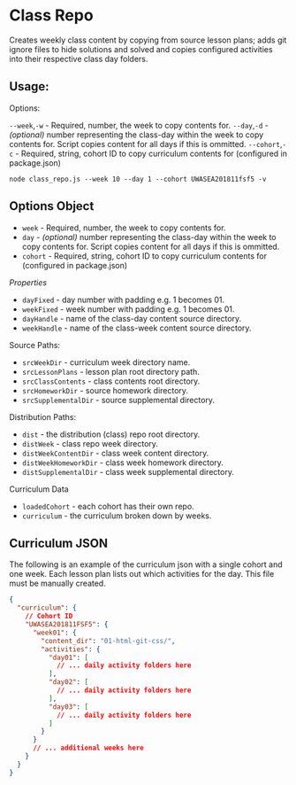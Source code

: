 # Class Repo

Creates weekly class content by copying from source lesson plans; adds git ignore files to hide solutions and solved and copies configured activities into their respective class day folders.

## Usage:

Options:

`--week`,`-w` - Required, number, the week to copy contents for.
`--day`,`-d` - _(optional)_ number representing the class-day within the week to copy contents for. Script copies content for all days if this is ommitted.
`--cohort`,`-c` - Required, string, cohort ID to copy curriculum contents for (configured in package.json)

```shell
node class_repo.js --week 10 --day 1 --cohort UWASEA201811fsf5 -v
```

## Options Object

- `week` - Required, number, the week to copy contents for.
- `day` - _(optional)_ number representing the class-day within the week to copy contents for. Script copies content for all days if this is ommitted.
- `cohort` - Required, string, cohort ID to copy curriculum contents for (configured in package.json)

*Properties*

- `dayFixed` - day number with padding e.g. 1 becomes 01.
- `weekFixed` - week number with padding e.g. 1 becomes 01.
- `dayHandle` - name of the class-day content source directory.
- `weekHandle` - name of the class-week content source directory.

Source Paths:

- `srcWeekDir` - curriculum week directory name.
- `srcLessonPlans` - lesson plan root directory path.
- `srcClassContents` - class contents root directory.
- `srcHomeworkDir` - source homework directory.
- `srcSupplementalDir` - source supplemental directory.

Distribution Paths:

- `dist` - the distribution (class) repo root directory.
- `distWeek` - class repo week directory.
- `distWeekContentDir` - class week content directory.
- `distWeekHomeworkDir` - class week homework directory.
- `distSupplementalDir` - class week supplemental directory.

Curriculum Data

- `loadedCohort` - each cohort has their own repo.
- `curriculum` - the curriculum broken down by weeks.

## Curriculum JSON

The following is an example of the curriculum json with a single cohort and one week.
Each lesson plan lists out which activities for the day. This file must be manually created.


```json
{
  "curriculum": {
    // Cohort ID
    "UWASEA201811FSF5": {
      "week01": {
        "content_dir": "01-html-git-css/",
        "activities": {
          "day01": [
            // ... daily activity folders here
          ],
          "day02": [
            // ... daily activity folders here
          ],
          "day03": [
            // ... daily activity folders here
          ]
        }
      }
      // ... additional weeks here
    }
  }
}
```